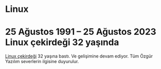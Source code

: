 # Linux

# 25 Ağustos 1991 – 25 Ağustos 2023 Linux çekirdeği 32 yaşında

[Linux çekirdeği](https://www.cs.cmu.edu/~awb/linux.history.html) 32 yaşına bastı. Ve gelişimine devam ediyor. Tüm Özgür Yazılım severlerin ilgisine duyurulur.
